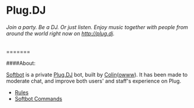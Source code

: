 Plug.DJ
=======
###### Join a party. Be a DJ. Or just listen. Enjoy music together with people from around the world right now on http://plug.dj.
=======

####About:

[Softbot](https://plug.dj/@/softbot) is a private [Plug.DJ](https://plug.dj/) bot, built by [Colin](https://plug.dj/@/colin)([owww](https://plug.dj/@/colinowww)). It has been made to moderate chat, and improve both users' and staff's experience on Plug.

* [Rules](https://github.com/Colinowww/Plug/blob/master/Rules)
* [Softbot Commands](https://github.com/Colinowww/Plug/blob/master/Softbot%20Commands.md)
